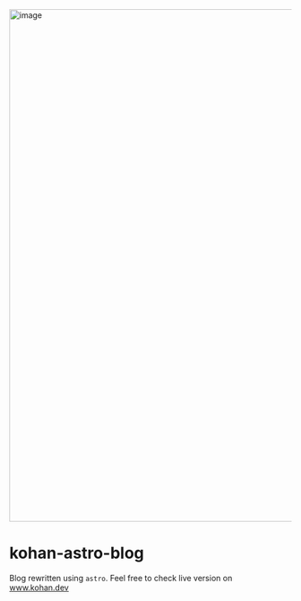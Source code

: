<img width="914" alt="image" src="https://github.com/TheKohan/kohan-astro-blog/assets/63232710/5b0d4e46-db29-4535-baeb-9387c784aaa9">

# kohan-astro-blog
Blog rewritten using `astro`. Feel free to check live version on www.kohan.dev

